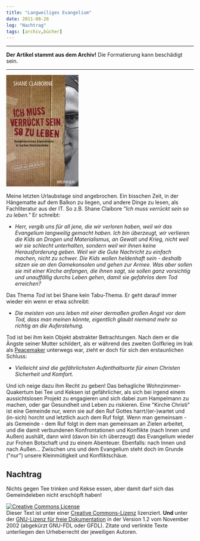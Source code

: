 ```yaml
---
title: "Langweiliges Evangelium"
date: 2011-08-26
log: "Nachtrag"
tags: [archiv,bücher]
---
```

<hr><b>Der Artikel stammt aus dem Archiv!</b> Die Formatierung kann beschädigt sein.<hr>


![buchcover_ich_muss_verrueckt_sein_0.jpg](buchcover_ich_muss_verrueckt_sein_0.jpg)


Meine letzten Urlaubstage sind angebrochen. Ein bisschen Zeit, in der H&auml;ngematte auf dem Balkon zu liegen, und andere Dinge zu lesen, als Fachliteratur aus der IT. So z.B. Shane Claibore <i>&quot;Ich muss verr&uuml;ckt sein so zu leben.&quot;</i> Er schreibt:

<ul>
    <li><i>Herr, vergib uns f&uuml;r all jene, die wir verloren haben, weil wir das Evangelium langweilig gemacht haben. Ich bin &uuml;berzeugt, wir verlieren  die Kids an Drogen und Materialismus, an Gewalt und Krieg, nicht weil wir sie schlecht unterhalten, sondern weil wir ihnen keine Herausforderung geben. Weil wir die Gute Nachricht zu einfach machen, nicht zu schwer. Die Kids wollen heldenhaft sein - deshalb sitzen sie an den Gamekonsolen und gehen zur Armee. Was aber sollen sie mit einer Kirche anfangen, die ihnen sagt, sie sollen ganz vorsichtig und unauff&auml;llig durchs Leben gehen, damit sie gefahrlos dem Tod erreichen?</i></li>
</ul>
<!--break-->
Das Thema <i>Tod</i> ist bei Shane kein Tabu-Thema. Er geht darauf immer wieder ein wenn er etwa schreibt:
<ul>
    <li><i>Die meisten von uns leben mit einer derma&szlig;en gro&szlig;en Angst vor dem Tod, dass man meinen k&ouml;nnte, eigentlich glaubt niemand mehr so richtig an die Auferstehung.</i></li>
</ul>
Tod ist bei ihm kein Objekt abstrakter Betrachtungen. Nach dem er die &Auml;ngste seiner Mutter schildert, als er w&auml;hrend des zweiten Golfkrieg im Irak als <a href="http://de.wikipedia.org/wiki/Peacemaker">Peacemaker</a> unterwegs war, zieht er doch f&uuml;r sich den erstaunlichen Schluss:
<ul>
    <li><i>Vielleicht sind die gef&auml;hrlichsten Aufenthaltsorte f&uuml;r einen Christen Sicherheit und Komfort.</i></li>
</ul>
Und ich neige dazu ihm Recht zu geben! Das behagliche Wohnzimmer-Quakertum bei Tee und Keksen ist gef&auml;hrlicher, als sich bei irgend einem aussichtslosen Projekt zu engagieren und sich dabei zum Hampelmann zu machen, oder gar Gesundheit und Leben zu riskieren.   Eine &quot;Kirche Christi&quot; ist eine Gemeinde nur, wenn sie auf den Ruf Gottes harrt/(er-)wartet und (in-sich) horcht und letztlich auch dem Ruf folgt. Wenn man gemeinsam - als Gemeinde - dem Ruf folgt in dem man gemeinsam an Zielen arbeitet, und die damit verbundenen Konfrontationen und Konflikte (nach Innen und Au&szlig;en) aush&auml;lt, dann wird (davon bin ich &uuml;berzeugt) das Evangelium wieder zur Frohen Botschaft und zu einem Abenteuer. Ebenfalls: nach Innen und nach Au&szlig;en... Zwischen uns und dem Evangelium steht doch im Grunde (&quot;nur&quot;) unsere Kleinm&uuml;tigkeit und Konfliktsch&auml;ue.

## Nachtrag ##

Nichts gegen Tee trinken und Kekse essen, aber damit darf sich das Gemeindeleben nicht ersch&ouml;pft haben!



<a href="http://creativecommons.org/licenses/by-sa/3.0/de/" rel="license"><img src="http://i.creativecommons.org/l/by-sa/3.0/de/88x31.png" style="border-width: 0pt;" alt="Creative Commons License" /></a><br />
Dieser <span rel="dc:type" href="http://purl.org/dc/dcmitype/Text" xmlns:dc="http://purl.org/dc/elements/1.1/">Text</span> ist unter einer <a href="http://creativecommons.org/licenses/by-sa/3.0/de/" rel="license">Creative Commons-Lizenz</a> lizenziert. <b>Und</b> unter der <a href="http://de.wikipedia.org/wiki/GFDL">GNU-Lizenz f&uuml;r freie Dokumentation</a> in der Version 1.2 vom November 2002 (abgek&uuml;rzt GNU-FDL oder GFDL). Zitate und verlinkte Texte unterliegen den Urheberrecht der jeweiligen Autoren.
